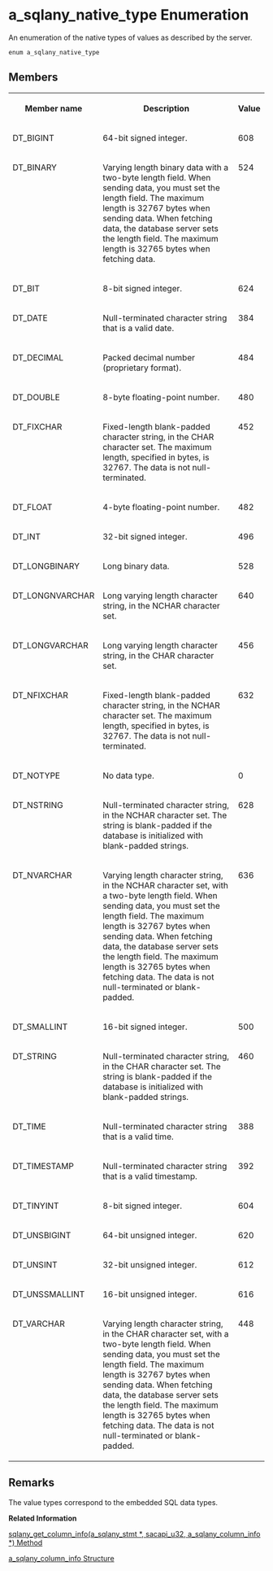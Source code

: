 <!-- loio9cf3679da7d31014836283f1d265d12e -->

# a\_sqlany\_native\_type Enumeration

An enumeration of the native types of values as described by the server.



```
enum a_sqlany_native_type
```



## Members


<table>
<tr>
<th valign="top">

Member name



</th>
<th valign="top">

Description



</th>
<th valign="top">

Value



</th>
</tr>
<tr>
<td valign="top">

DT\_BIGINT



</td>
<td valign="top">

64-bit signed integer.



</td>
<td valign="top">

608



</td>
</tr>
<tr>
<td valign="top">

DT\_BINARY



</td>
<td valign="top">

Varying length binary data with a two-byte length field. When sending data, you must set the length field. The maximum length is 32767 bytes when sending data. When fetching data, the database server sets the length field. The maximum length is 32765 bytes when fetching data.



</td>
<td valign="top">

524



</td>
</tr>
<tr>
<td valign="top">

DT\_BIT



</td>
<td valign="top">

8-bit signed integer.



</td>
<td valign="top">

624



</td>
</tr>
<tr>
<td valign="top">

DT\_DATE



</td>
<td valign="top">

Null-terminated character string that is a valid date.



</td>
<td valign="top">

384



</td>
</tr>
<tr>
<td valign="top">

DT\_DECIMAL



</td>
<td valign="top">

Packed decimal number \(proprietary format\).



</td>
<td valign="top">

484



</td>
</tr>
<tr>
<td valign="top">

DT\_DOUBLE



</td>
<td valign="top">

8-byte floating-point number.



</td>
<td valign="top">

480



</td>
</tr>
<tr>
<td valign="top">

DT\_FIXCHAR



</td>
<td valign="top">

Fixed-length blank-padded character string, in the CHAR character set. The maximum length, specified in bytes, is 32767. The data is not null-terminated.



</td>
<td valign="top">

452



</td>
</tr>
<tr>
<td valign="top">

DT\_FLOAT



</td>
<td valign="top">

4-byte floating-point number.



</td>
<td valign="top">

482



</td>
</tr>
<tr>
<td valign="top">

DT\_INT



</td>
<td valign="top">

32-bit signed integer.



</td>
<td valign="top">

496



</td>
</tr>
<tr>
<td valign="top">

DT\_LONGBINARY



</td>
<td valign="top">

Long binary data.



</td>
<td valign="top">

528



</td>
</tr>
<tr>
<td valign="top">

DT\_LONGNVARCHAR



</td>
<td valign="top">

Long varying length character string, in the NCHAR character set.



</td>
<td valign="top">

640



</td>
</tr>
<tr>
<td valign="top">

DT\_LONGVARCHAR



</td>
<td valign="top">

Long varying length character string, in the CHAR character set.



</td>
<td valign="top">

456



</td>
</tr>
<tr>
<td valign="top">

DT\_NFIXCHAR



</td>
<td valign="top">

Fixed-length blank-padded character string, in the NCHAR character set. The maximum length, specified in bytes, is 32767. The data is not null-terminated.



</td>
<td valign="top">

632



</td>
</tr>
<tr>
<td valign="top">

DT\_NOTYPE



</td>
<td valign="top">

No data type.



</td>
<td valign="top">

0



</td>
</tr>
<tr>
<td valign="top">

DT\_NSTRING



</td>
<td valign="top">

Null-terminated character string, in the NCHAR character set. The string is blank-padded if the database is initialized with blank-padded strings.



</td>
<td valign="top">

628



</td>
</tr>
<tr>
<td valign="top">

DT\_NVARCHAR



</td>
<td valign="top">

Varying length character string, in the NCHAR character set, with a two-byte length field. When sending data, you must set the length field. The maximum length is 32767 bytes when sending data. When fetching data, the database server sets the length field. The maximum length is 32765 bytes when fetching data. The data is not null-terminated or blank-padded.



</td>
<td valign="top">

636



</td>
</tr>
<tr>
<td valign="top">

DT\_SMALLINT



</td>
<td valign="top">

16-bit signed integer.



</td>
<td valign="top">

500



</td>
</tr>
<tr>
<td valign="top">

DT\_STRING



</td>
<td valign="top">

Null-terminated character string, in the CHAR character set. The string is blank-padded if the database is initialized with blank-padded strings.



</td>
<td valign="top">

460



</td>
</tr>
<tr>
<td valign="top">

DT\_TIME



</td>
<td valign="top">

Null-terminated character string that is a valid time.



</td>
<td valign="top">

388



</td>
</tr>
<tr>
<td valign="top">

DT\_TIMESTAMP



</td>
<td valign="top">

Null-terminated character string that is a valid timestamp.



</td>
<td valign="top">

392



</td>
</tr>
<tr>
<td valign="top">

DT\_TINYINT



</td>
<td valign="top">

8-bit signed integer.



</td>
<td valign="top">

604



</td>
</tr>
<tr>
<td valign="top">

DT\_UNSBIGINT



</td>
<td valign="top">

64-bit unsigned integer.



</td>
<td valign="top">

620



</td>
</tr>
<tr>
<td valign="top">

DT\_UNSINT



</td>
<td valign="top">

32-bit unsigned integer.



</td>
<td valign="top">

612



</td>
</tr>
<tr>
<td valign="top">

DT\_UNSSMALLINT



</td>
<td valign="top">

16-bit unsigned integer.



</td>
<td valign="top">

616



</td>
</tr>
<tr>
<td valign="top">

DT\_VARCHAR



</td>
<td valign="top">

Varying length character string, in the CHAR character set, with a two-byte length field. When sending data, you must set the length field. The maximum length is 32767 bytes when sending data. When fetching data, the database server sets the length field. The maximum length is 32765 bytes when fetching data. The data is not null-terminated or blank-padded.



</td>
<td valign="top">

448



</td>
</tr>
</table>



## Remarks

The value types correspond to the embedded SQL data types.

**Related Information**  


[sqlany\_get\_column\_info\(a\_sqlany\_stmt \*, sacapi\_u32, a\_sqlany\_column\_info \*\) Method](sqlany-get-column-info-a-sqlany-stmt-sacapi-u32-a-sqlany-column-info-method-3bf6131.md "Retrieves column metadata information and fills the a_sqlany_column_info structure with information about the column.")

[a\_sqlany\_column\_info Structure](a-sqlany-column-info-structure-3bf4465.md "Returns column metadata information.")

